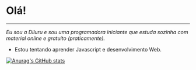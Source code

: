 # Olá! 
***
*Eu sou a Diluru e sou uma programadora iniciante que estuda sozinha com material online e gratuito (praticamente).*

- Estou tentando aprender Javascript e desenvolvimento Web.

[![Anurag's GitHub stats](https://github-readme-stats.vercel.app/api?username=anuraghazra)](https://github.com/Diluru/github-readme-stats)
